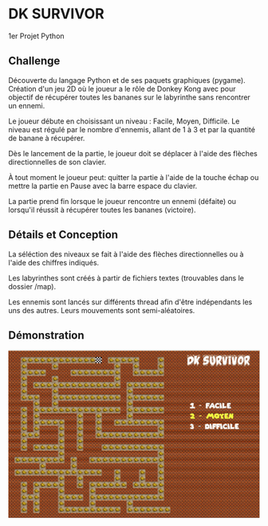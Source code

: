 # DK SURVIVOR

1er Projet Python

## Challenge

Découverte du langage Python et de ses paquets graphiques (pygame).
Création d'un jeu 2D où le joueur a le rôle de Donkey Kong avec pour objectif
de récupérer toutes les bananes sur le labyrinthe sans rencontrer un ennemi.

Le joueur débute en choisissant un niveau : Facile, Moyen, Difficile.
Le niveau est régulé par le nombre d'ennemis, allant de 1 à 3 et par la quantité 
de banane à récupérer.

Dès le lancement de la partie, le joueur doit se déplacer à l'aide des flèches
directionnelles de son clavier. 

À tout moment le joueur peut: quitter la partie à l'aide de la touche échap
ou mettre la partie en Pause avec la barre espace du clavier.

La partie prend fin lorsque le joueur rencontre un ennemi (défaite) ou lorsqu'il 
réussit à récupérer toutes les bananes (victoire).

## Détails et Conception

La séléction des niveaux se fait à l'aide des flèches directionnelles ou à 
l'aide des chiffres indiqués.

Les labyrinthes sont créés à partir de fichiers textes (trouvables dans 
le dossier /map).

Les ennemis sont lancés sur différents thread afin d'être indépendants les uns 
des autres. Leurs mouvements sont semi-aléatoires.

## Démonstration

![Démonstration ft_ls](https://raw.githubusercontent.com/fchancel/DK-Survivor/master/img/dk-demo.gif)
